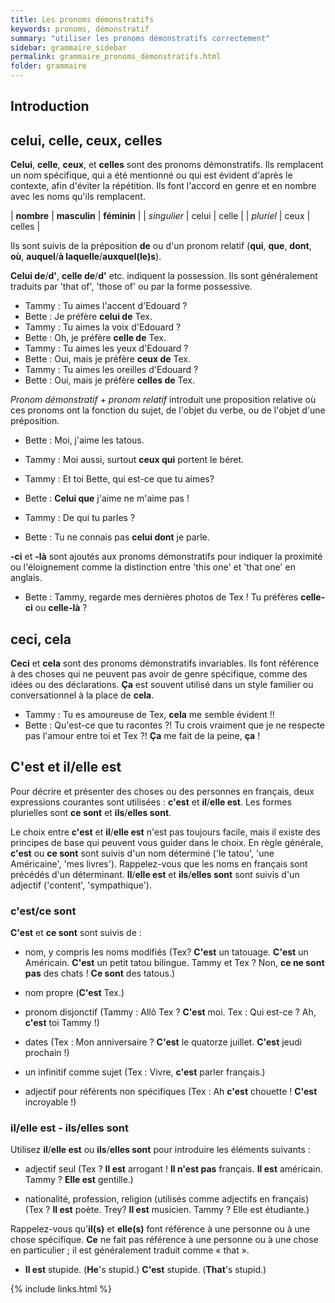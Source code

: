 ```yaml
---
title: Les pronoms démonstratifs
keywords: pronoms, démonstratif
summary: "utiliser les pronoms démonstratifs correctement"
sidebar: grammaire_sidebar
permalink: grammaire_pronoms_démonstratifs.html
folder: grammaire
---
```


## Introduction

## celui, celle, ceux, celles

**Celui**, **celle**, **ceux**, et **celles** sont des pronoms démonstratifs. Ils remplacent un nom spécifique, qui a été mentionné ou qui est évident d'après le contexte, afin d'éviter la répétition. Ils font l'accord en genre et en nombre avec les noms qu'ils remplacent.

| **nombre** | **masculin** | **féminin** |
| *singulier* | celui | celle |
| *pluriel* | ceux | celles |

Ils sont suivis de la préposition **de** ou d'un pronom relatif (**qui**, **que**, **dont**, **où**, **auquel**/**à laquelle**/**auxquel(le)s**).

**Celui de**/**d'**, **celle de**/**d'** etc. indiquent la possession. Ils sont généralement traduits par 'that of', 'those of' ou par la forme possessive.

* Tammy : Tu aimes l'accent d'Edouard ?
* Bette : Je préfère **celui de** Tex.
* Tammy : Tu aimes la voix d'Edouard ?
* Bette : Oh, je préfère **celle de** Tex.
* Tammy : Tu aimes les yeux d'Edouard ?
* Bette : Oui, mais je préfère **ceux de** Tex.
* Tammy : Tu aimes les oreilles d'Edouard ?
* Bette : Oui, mais je préfère **celles de** Tex.

*Pronom démonstratif* + *pronom relatif* introduit une proposition relative où ces pronoms ont la fonction du sujet, de l'objet du verbe, ou de l'objet d'une préposition.

* Bette : Moi, j'aime les tatous.
* Tammy : Moi aussi, surtout **ceux qui** portent le béret.

* Tammy : Et toi Bette, qui est-ce que tu aimes?
* Bette : **Celui que** j'aime ne m'aime pas !

* Tammy : De qui tu parles ?
* Bette : Tu ne connais pas **celui dont** je parle.

**-ci** et **-là** sont ajoutés aux pronoms démonstratifs pour indiquer la proximité ou l'éloignement comme la distinction entre 'this one' et 'that one' en anglais.

* Bette : Tammy, regarde mes dernières photos de Tex ! Tu préfères **celle-ci** ou **celle-là** ?

## ceci, cela

**Ceci** et **cela** sont des pronoms démonstratifs invariables. Ils font référence à des choses qui ne peuvent pas avoir de genre spécifique, comme des idées ou des déclarations. **Ça** est souvent utilisé dans un style familier ou conversationnel à la place de **cela**.

* Tammy : Tu es amoureuse de Tex, **cela** me semble évident !!
* Bette : Qu'est-ce que tu racontes ?! Tu crois vraiment que je ne respecte pas l'amour entre toi et Tex ?! **Ça** me fait de la peine, **ça** !

## C'est et il/elle est

Pour décrire et présenter des choses ou des personnes en français, deux expressions courantes sont utilisées : **c'est** et **il**/**elle est**. Les formes plurielles sont **ce sont** et **ils**/**elles sont**.

Le choix entre **c'est** et **il**/**elle est** n'est pas toujours facile, mais il existe des principes de base qui peuvent vous guider dans le choix. En règle générale, **c'est** ou **ce sont** sont suivis d'un nom déterminé ('le tatou', 'une Américaine', 'mes livres'). Rappelez-vous que les noms en français sont précédés d'un déterminant. **Il**/**elle est** et **ils**/**elles sont** sont suivis d'un adjectif ('content', 'sympathique').

### c'est/ce sont 

**C'est** et **ce sont** sont suivis de :

 + nom, y compris les noms modifiés (Tex? **C'est** un tatouage. **C'est** un Américain. **C'est** un petit tatou bilingue. Tammy et Tex ? Non, **ce ne sont pas** des chats ! **Ce sont** des tatous.)

+ nom propre (**C'est** Tex.)

+ pronom disjonctif (Tammy : Allô Tex ? **C'est** moi. Tex : Qui est-ce ? Ah, **c'est** toi Tammy !)

+ dates (Tex : Mon anniversaire ? **C'est** le quatorze juillet. **C'est** jeudi prochain !)

+ un infinitif comme sujet (Tex : Vivre, **c'est** parler français.)

+ adjectif pour référents non spécifiques (Tex : Ah **c'est** chouette ! **C'est** incroyable !)

### il/elle est - ils/elles sont

Utilisez **il**/**elle est** ou **ils**/**elles sont** pour introduire les éléments suivants :

+ adjectif seul (Tex ? **Il est** arrogant ! **Il n'est pas** français. **Il est** américain. Tammy ? **Elle est** gentille.)

+ nationalité, profession, religion (utilisés comme adjectifs en français) (Tex ? **Il est** poète. Trey? **Il est** musicien. Tammy ? Elle est étudiante.)

Rappelez-vous qu'**il(s)** et **elle(s)** font référence à une personne ou à une chose spécifique. **Ce** ne fait pas référence à une personne ou à une chose en particulier ; il est généralement traduit comme « that ».

* **Il est** stupide. (**He**'s stupid.) **C'est** stupide. (**That**'s stupid.)


{% include links.html %}
